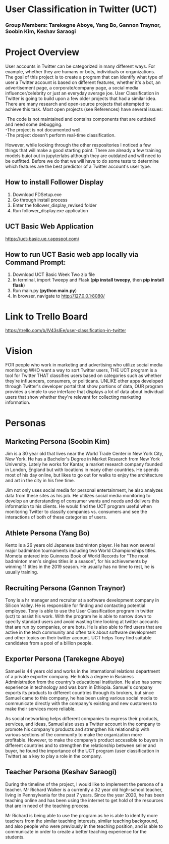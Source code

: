 # User Classification in Twitter (UCT)
### Group Members: Tarekegne Aboye, Yang Bo, Gannon Traynor, Soobin Kim, Keshav Saraogi

# Project Overview 
User accounts in Twitter can be categorized in many different ways. For example, whether they are humans or bots, individuals or organizations. The goal of this project is to create a program that can identify what type of user a Twitter account is based on different features, whether it's a bot, an advertisement page, a corporate/company page, a social media influencer/celebrity or just an everyday average joe. User Classification in Twitter is going to build upon a few older projects that had a similar idea. There are many research and open-source projects that attempted to achieve this task. Most open projects (see References) have several issues:

-The code is not maintained and contains components that are outdated and need some debugging.  
-The project is not documented well.  
-The project doesn't perform real-time classification.   

However, while looking through the other respositories I noticed a few things that will make a good starting point. There are already a few training models buiot out in jupyterlabs although they are outdated and will need to be outfitted. Before we do that we will have to do some tests to determine which features are the best predictor of a Twitter account's user type.

## How to install Follower Display
1. Download FDSetup.exe
2. Go through install process
3. Enter the follower_display_revised folder
4. Run follower_display.exe application

## UCT Basic Web Application

https://uct-basic.ue.r.appspot.com/

## How to run UCT Basic web app locally via Command Prompt: 
1. Download UCT Basic Week Two zip file
2. In terminal, import Tweepy and Flask (**pip install tweepy**, then **pip install flask**)
3. Run main.py (**python main.py**)
4. In browser, navigate to http://127.0.0.1:8080/

# Link to Trello Board

https://trello.com/b/lV43sIEe/user-classification-in-twitter

# Vision

FOR people who work in marketing and advertising who utilize social media monitoring WHO want a way to sort Twitter users, THE UCT program is a tool for Twitter THAT classifies users based on categories such as whether they're influencers, consumers, or politicans. UNLIKE other apps developed through Twitter's developer portal that show portions of data, OUR program provides a simple to use interface that displays a lot of data about individual users that show whether they're relevant for collecting marketing information.

# Personas

## Marketing Persona (Soobin Kim)
Jim is a 30 year old that lives near the World Trade Center in New York City, New York. He has a Bachelor's Degree in Market Research from New York University. Lately he works for Kantar, a market research company founded in London, England but with locations in many other countries. He spends most of his day online, but likes to go out for walks to enjoy the architecture and art in the city in his free time. 

Jim not only uses social media for personal entertainment, he also analyzes data from these sites as his job. He utilizes social media monitoring to develop an understanding of consumer wants and needs and delivers this information to his clients. He would find the UCT program useful when monitoring Twitter to classify companies vs. consumers and see the interactions of both of these categories of users. 

## Athlete Persona (Yang Bo)
Kento is a 26 years old Japanese badminton player. He has won several major badminton tournaments including two World Championships titles. Momota entered into Guinness Book of World Records for "The most badminton men's singles titles in a season", for his achievements by winning 11 titles in the 2019 season. He usually has no time to rest, he is usually training.

## Recruiting Persona (Gannon Traynor)
Tony is a hr manager and recruiter at a software development company in Silicon Valley. He is responsible for finding and contacting potential employee. Tony is able to use the User Classification program in twitter (uct) to assist his work. With the program he is able to narrow down to specify standard users and avoid wasting time looking at twitter accounts that are run by companies, or are bots. He is also able to find users that are active in the tech community and often talk about software development and other topics on their twitter account. UCT helps Tony find suitable candidates from a pool of a billion people.  

## Exporter Persona (Tarekegne Aboye)
Samuel is 44 years old and works in the international relations department of a private exporter company. He holds a degree in Business Administration from the country's educational institution. He also has some experience in technology and was born in Ethiopia. Samuel's company exports its products to different countries through its brokers, but since Samuel came to this company, he has been using various social media to communicate directly with the company's existing and new customers to make their services more reliable. 

As social networking helps different companies to express their products, services, and ideas, Samuel also uses a Twitter account in the company to promote his company's products and strengthen his relationship with various sections of the community to make the organization more profitable. However, to make the company’s product accessible to buyers in different countries and to strengthen the relationship between seller and buyer, he found the importance of the UCT program (user classification in Twitter) as a key to play a role in the company.

## Teacher Persona (Keshav Saraogi)
During the timeline of the project, I would like to implement the persona of a teacher. Mr Richard Walker is a currently a 32 year old high-school teacher, living in Pennsylvania for the past 7 years. Since the year 2020, he has been teaching online and has been using the internet to get hold of the resources that are in need of the teaching process. 

Mr Richard is being able to use the program as he is able to identify more teachers from the similar teaching interests, similar teaching background, and also people who were previously in the teaching position,  and is able to communicate in order to create a better teaching experience for the students.
